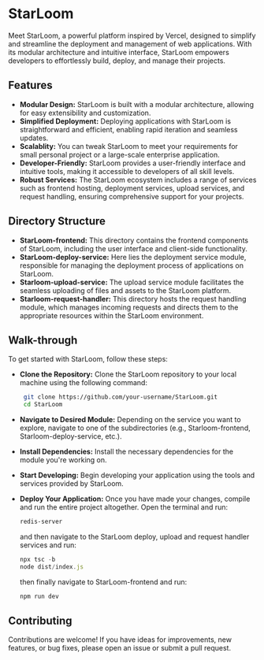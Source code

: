 # StarLoom

Meet StarLoom, a powerful platform inspired by Vercel, designed to simplify and streamline the deployment and management of web applications. With its modular architecture and intuitive interface, StarLoom empowers developers to effortlessly build, deploy, and manage their projects.

## Features

- **Modular Design:** StarLoom is built with a modular architecture, allowing for easy extensibility and customization.
- **Simplified Deployment:** Deploying applications with StarLoom is straightforward and efficient, enabling rapid iteration and seamless updates.
- **Scalablity:** You can tweak StarLoom to meet your requirements for small personal project or a large-scale enterprise application.
- **Developer-Friendly:** StarLoom provides a user-friendly interface and intuitive tools, making it accessible to developers of all skill levels.
- **Robust Services:** The StarLoom ecosystem includes a range of services such as frontend hosting, deployment services, upload services, and request handling, ensuring comprehensive support for your projects.

## Directory Structure

- **StarLoom-frontend:** This directory contains the frontend components of StarLoom, including the user interface and client-side functionality.
- **StarLoom-deploy-service:** Here lies the deployment service module, responsible for managing the deployment process of applications on StarLoom.
- **Starloom-upload-service:** The upload service module facilitates the seamless uploading of files and assets to the StarLoom platform.
- **Starloom-request-handler:** This directory hosts the request handling module, which manages incoming requests and directs them to the appropriate resources within the StarLoom environment.

## Walk-through

To get started with StarLoom, follow these steps:

- **Clone the Repository:** Clone the StarLoom repository to your local machine using the following command:

   ```bash
    git clone https://github.com/your-username/StarLoom.git
    cd StarLoom
   ```
- **Navigate to Desired Module:** Depending on the service you want to explore, navigate to one of the subdirectories (e.g., Starloom-frontend, Starloom-deploy-service, etc.).
- **Install Dependencies:** Install the necessary dependencies for the module you're working on.
- **Start Developing:** Begin developing your application using the tools and services provided by StarLoom.
- **Deploy Your Application:** Once you have made your changes, compile and run the entire project altogether. Open the terminal and run:
  ```bash
  redis-server
  ```
   and then navigate to the StarLoom deploy, upload and request handler services and     run:
     ```typescript
     npx tsc -b
     node dist/index.js
     ```
   then finally navigate to StarLoom-frontend and run:
     ```javascript
     npm run dev
     ```
## Contributing

Contributions are welcome! If you have ideas for improvements, new features, or bug fixes, please open an issue or submit a pull request.
